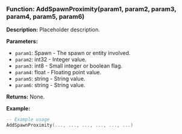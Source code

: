 ### Function: AddSpawnProximity(param1, param2, param3, param4, param5, param6)

**Description:**
Placeholder description.

**Parameters:**
- `param1`: Spawn - The spawn or entity involved.
- `param2`: int32 - Integer value.
- `param3`: int8 - Small integer or boolean flag.
- `param4`: float - Floating point value.
- `param5`: string - String value.
- `param6`: string - String value.

**Returns:** None.

**Example:**

```lua
-- Example usage
AddSpawnProximity(..., ..., ..., ..., ..., ...)
```
